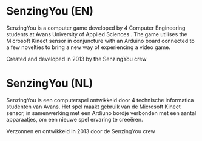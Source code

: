 SenzingYou (EN)
==========
SenzingYou is a computer game developed by 4 Computer Engineering students at Avans University of Applied Sciences .
The game utilises the Microsoft Kinect sensor in conjuncture with an Arduino board connected to a few novelties to bring a new way of experiencing a video game. 

Created and developed in 2013 by the SenzingYou crew

SenzingYou (NL)
==========
SenzingYou is een computerspel ontwikkeld door 4 technische informatica studenten van Avans.
Het spel maakt gebruik van de Microsoft Kinect sensor, in samenwerking met een Ardiuno bordje verbonden met een aantal apparaatjes, om een nieuwe spel ervaring te creeëren.

Verzonnen en ontwikkeld in 2013 door de SenzingYou crew
